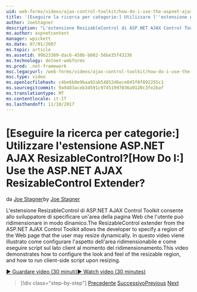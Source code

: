 ```yaml
---
uid: web-forms/videos/ajax-control-toolkit/how-do-i-use-the-aspnet-ajax-resizablecontrol-extender
title: '[Eseguire la ricerca per categorie:] Utilizzare l''estensione ASP.NET AJAX ResizableControl? | Microsoft Docs'
author: JoeStagner
description: "L'estensione ResizableControl di ASP.NET AJAX Control Toolkit consente allo sviluppatore di specificare un'area della pagina Web che l'utente può ridimensionare dinamica..."
ms.author: aspnetcontent
manager: wpickett
ms.date: 07/01/2007
ms.topic: article
ms.assetid: 99b23369-dac6-458b-b002-56be35f43236
ms.technology: dotnet-webforms
ms.prod: .net-framework
msc.legacyurl: /web-forms/videos/ajax-control-toolkit/how-do-i-use-the-aspnet-ajax-resizablecontrol-extender
msc.type: video
ms.openlocfilehash: c4be6b0e9baa92ab54852d6ece045f0f892255c1
ms.sourcegitcommit: 9a9483aceb34591c97451997036a9120c3fe2baf
ms.translationtype: MT
ms.contentlocale: it-IT
ms.lasthandoff: 11/10/2017
---
```

<a name="how-do-i-use-the-aspnet-ajax-resizablecontrol-extender"></a><span data-ttu-id="7f64c-104">[Eseguire la ricerca per categorie:] Utilizzare l'estensione ASP.NET AJAX ResizableControl?</span><span class="sxs-lookup"><span data-stu-id="7f64c-104">[How Do I:] Use the ASP.NET AJAX ResizableControl Extender?</span></span>
====================
<span data-ttu-id="7f64c-105">da [Joe Stagner](https://github.com/JoeStagner)</span><span class="sxs-lookup"><span data-stu-id="7f64c-105">by [Joe Stagner](https://github.com/JoeStagner)</span></span>

<span data-ttu-id="7f64c-106">L'estensione ResizableControl di ASP.NET AJAX Control Toolkit consente allo sviluppatore di specificare un'area della pagina Web che l'utente può ridimensionare in modo dinamico.</span><span class="sxs-lookup"><span data-stu-id="7f64c-106">The ResizableControl extender from the ASP.NET AJAX Control Toolkit allows the developer to specify a region of the Web page that the user may resize dynamically.</span></span> <span data-ttu-id="7f64c-107">In questo video viene illustrato come configurare l'aspetto dell'area ridimensionabile e come eseguire script sul lato client al momento del ridimensionamento.</span><span class="sxs-lookup"><span data-stu-id="7f64c-107">This video demonstrates how to configure the look and feel of the resizable region, and how to run client-side script upon resizing.</span></span>

[<span data-ttu-id="7f64c-108">&#9654; Guardare video (30 minuti)</span><span class="sxs-lookup"><span data-stu-id="7f64c-108">&#9654; Watch video (30 minutes)</span></span>](https://channel9.msdn.com/Blogs/ASP-NET-Site-Videos/how-do-i-use-the-aspnet-ajax-resizablecontrol-extender)

>[!div class="step-by-step"]
<span data-ttu-id="7f64c-109">[Precedente](how-do-i-use-the-aspnet-ajax-validatorcallout-extender.md)
[Successivo](how-do-i-use-the-aspnet-ajax-tabs-control.md)</span><span class="sxs-lookup"><span data-stu-id="7f64c-109">[Previous](how-do-i-use-the-aspnet-ajax-validatorcallout-extender.md)
[Next](how-do-i-use-the-aspnet-ajax-tabs-control.md)</span></span>
